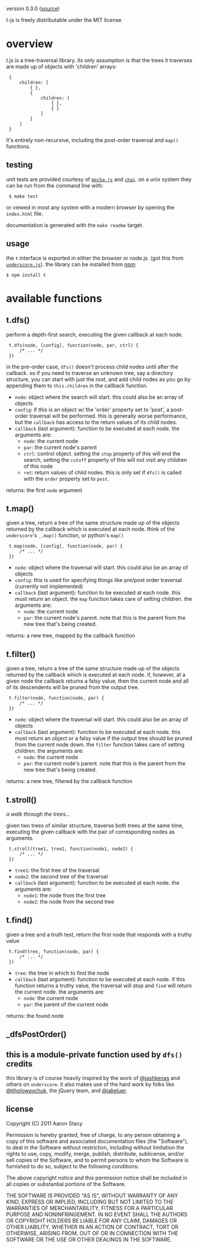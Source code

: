 version 0.3.0 ([source](https://github.com/aaronj1335/t-js))

t-js is freely distributable under the MIT license

overview
========
t.js is a tree-traversal library.  its only assumption is that the trees it
traverses are made up of objects with 'children' arrays:

     {
         children: [
             { },
             {
                 children: [
                     { },
                     { }
                 ]
             }
         ]
     }

 it's entirely non-recursive, including the post-order traversal and `map()`
 functions.

testing
-------
unit tests are provided courtesy of
[`mocha.js`](http://visionmedia.github.com/mocha/) and
[`chai`](http://chaijs.com/).  on a unix system they can be run from the
command line with:

     $ make test

or viewed in most any system with a modern browser by opening the
`index.html` file.

documentation is generated with the `make readme` target.

usage
-----
the `t` interface is exported in either the browser or node.js.  (got this
from [`underscore.js`](http://documentcloud.github.com/underscore/)).  the
library can be installed from [npm](http://search.npmjs.org/#/t):

    $ npm install t

available functions
===================
t.dfs()
-------
perform a depth-first search, executing the given callback at each node.

     t.dfs(node, [config], function(node, par, ctrl) {
         /* ... */
     })

 in the pre-order case, `dfs()` doesn't process child nodes until after the
 callback.  so if you need to traverse an unknown tree, say a directory
 structure, you can start with just the root, and add child nodes as you go
 by appending them to `this.children` in the callback function.

- `node`:
     object where the search will start.  this could also be an array of
     objects
- `config`:
     if this is an object w/ the 'order' property set to 'post', a
     post-order traversal will be performed.  this is generally worse
     performance, but the `callback` has access to the return values of its
     child nodes.
- `callback` (last argument):
     function to be executed at each node.  the arguments are:
     - `node`: the current node
     - `par`: the current node's parent
     - `ctrl`: control object.  setting the `stop` property of this will end
     the search, setting the `cutoff` property of this will not visit any
     children of this node
     - `ret`: return values of child nodes.  this is only set if `dfs()` is
     called with the `order` property set to `post`.

 returns: the first `node` argument

t.map()
-------
given a tree, return a tree of the same structure made up of the objects
returned by the callback which is executed at each node.  think of the
`underscore`'s `_.map()` function, or python's `map()`

     t.map(node, [config], function(node, par) {
         /* ... */
     })

- `node`:
     object where the traversal will start.  this could also be an array of
     objects
- `config`:
     this is used for specifying things like pre/post order traversal
     (currently not implemented)
- `callback` (last argument):
     function to be executed at each node.  this must return an object.  the
     `map` function takes care of setting children.  the arguments are:
     - `node`: the current node
     - `par`: the current node's parent. note that this is the parent from
     the new tree that's being created.

 returns: a new tree, mapped by the callback function

t.filter()
----------
given a tree, return a tree of the same structure made up of the objects
returned by the callback which is executed at each node.  if, however, at a
given node the callback returns a falsy value, then the current node and all
of its descendents will be pruned from the output tree.

     t.filter(node, function(node, par) {
         /* ... */
     })

- `node`:
     object where the traversal will start.  this could also be an array of
     objects
- `callback` (last argument):
     function to be executed at each node.  this must return an object or a
     falsy value if the output tree should be pruned from the current node
     down.  the `filter` function takes care of setting children.  the
     arguments are:
     - `node`: the current node
     - `par`: the current node's parent. note that this is the parent from
     the new tree that's being created.

returns: a new tree, filtered by the callback function

t.stroll()
----------

_a walk through the trees..._

given two trees of similar structure, traverse both trees at the same time,
executing the given callback with the pair of corresponding nodes as
arguments.

     t.stroll(tree1, tree2, function(node1, node2) {
         /* ... */
     })

- `tree1`:
     the first tree of the traversal
- `node2`:
     the second tree of the traversal
- `callback` (last argument):
     function to be executed at each node. the arguments are:
     - `node1`: the node from the first tree
     - `node2`: the node from the second tree

t.find()
----------

given a tree and a truth test, return the first node that responds with a
truthy value

     t.find(tree, function(node, par) {
         /* ... */
     })

- `tree`:
     the tree in which to find the node
- `callback` (last argument):
     function to be executed at each node. if this function returns a truthy
     value, the traversal will stop and `find` will return the current node.
     the arguments are:
     - `node`: the current node
     - `par`: the parent of the current node

returns: the found node

_dfsPostOrder()
-----------------

this is a module-private function used by `dfs()`
credits
-------
this library is of course heavily inspired by the work of
[@jashkenas](https://twitter.com/#!/jashkenas) and others on `underscore`.
it also makes use of the hard work by folks like
[@tjholowaychuk](https://twitter.com/#!/tjholowaychuk), the jQuery team, and
[@jakeluer](https://twitter.com/#!/jakeluer).

license
-------
Copyright (C) 2011 Aaron Stacy

Permission is hereby granted, free of charge, to any person obtaining a copy of
this software and associated documentation files (the "Software"), to deal in
the Software without restriction, including without limitation the rights to
use, copy, modify, merge, publish, distribute, sublicense, and/or sell copies
of the Software, and to permit persons to whom the Software is furnished to do
so, subject to the following conditions:

The above copyright notice and this permission notice shall be included in all
copies or substantial portions of the Software.

THE SOFTWARE IS PROVIDED "AS IS", WITHOUT WARRANTY OF ANY KIND, EXPRESS OR
IMPLIED, INCLUDING BUT NOT LIMITED TO THE WARRANTIES OF MERCHANTABILITY,
FITNESS FOR A PARTICULAR PURPOSE AND NONINFRINGEMENT. IN NO EVENT SHALL THE
AUTHORS OR COPYRIGHT HOLDERS BE LIABLE FOR ANY CLAIM, DAMAGES OR OTHER
LIABILITY, WHETHER IN AN ACTION OF CONTRACT, TORT OR OTHERWISE, ARISING FROM,
OUT OF OR IN CONNECTION WITH THE SOFTWARE OR THE USE OR OTHER DEALINGS IN THE
SOFTWARE.
